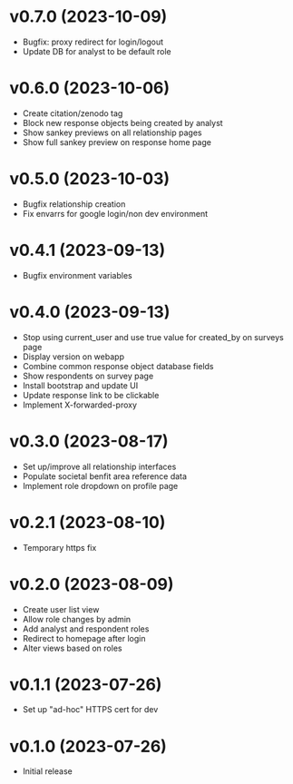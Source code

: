 # v0.7.0 (2023-10-09)
* Bugfix: proxy redirect for login/logout
* Update DB for analyst to be default role

# v0.6.0 (2023-10-06)
* Create citation/zenodo tag
* Block new response objects being created by analyst
* Show sankey previews on all relationship pages
* Show full sankey preview on response home page

# v0.5.0 (2023-10-03)
* Bugfix relationship creation
* Fix envarrs for google login/non dev environment

# v0.4.1 (2023-09-13)
* Bugfix environment variables

# v0.4.0 (2023-09-13)
* Stop using current_user and use true value for created_by on surveys page 
* Display version on webapp
* Combine common response object database fields 
* Show respondents on survey page 
* Install bootstrap and update UI
* Update response link to be clickable 
* Implement X-forwarded-proxy 


# v0.3.0 (2023-08-17)

* Set up/improve all relationship interfaces
* Populate societal benfit area reference data
* Implement role dropdown on profile page

# v0.2.1 (2023-08-10)

* Temporary https fix

# v0.2.0 (2023-08-09)

* Create user list view
* Allow role changes by admin
* Add analyst and respondent roles 
* Redirect to homepage after login
* Alter views based on roles

# v0.1.1 (2023-07-26)

* Set up "ad-hoc" HTTPS cert for dev


# v0.1.0 (2023-07-26)

* Initial release
